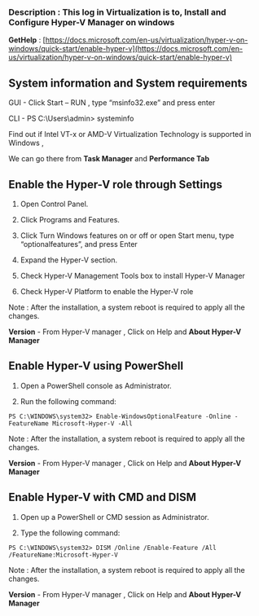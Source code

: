 ### Description : This log in Virtualization is to, Install and Configure Hyper-V Manager on windows

**GetHelp** : [https://docs.microsoft.com/en-us/virtualization/hyper-v-on-windows/quick-start/enable-hyper-v](https://docs.microsoft.com/en-us/virtualization/hyper-v-on-windows/quick-start/enable-hyper-v)

## System information and System requirements

GUI - Click Start – RUN , type “msinfo32.exe” and press enter

CLI - PS C:\Users\admin> systeminfo

Find out if Intel VT-x or AMD-V Virtualization Technology is supported in Windows ,

We can go there from **Task Manager** and **Performance Tab**

## Enable the Hyper-V role through Settings

1.  Open Control Panel.
    
2.  Click Programs and Features.
    
3.  Click Turn Windows features on or off or open Start menu, type “optionalfeatures”, and press Enter
    
4.  Expand the Hyper-V section.
    
5.  Check Hyper-V Management Tools box to install Hyper-V Manager
    
6.  Check Hyper-V Platform to enable the Hyper-V role
    

Note : After the installation, a system reboot is required to apply all the changes.

**Version** - From Hyper-V manager , Click on Help and **About Hyper-V Manager**

## Enable Hyper-V using PowerShell

1.  Open a PowerShell console as Administrator.
    
2.  Run the following command:
    

```
PS C:\WINDOWS\system32> Enable-WindowsOptionalFeature -Online -FeatureName Microsoft-Hyper-V -All
```

Note : After the installation, a system reboot is required to apply all the changes.

**Version** - From Hyper-V manager , Click on Help and **About Hyper-V Manager**

## Enable Hyper-V with CMD and DISM

1.  Open up a PowerShell or CMD session as Administrator.
    
2.  Type the following command:
    

```
PS C:\WINDOWS\system32> DISM /Online /Enable-Feature /All /FeatureName:Microsoft-Hyper-V
```

Note : After the installation, a system reboot is required to apply all the changes.

**Version** - From Hyper-V manager , Click on Help and **About Hyper-V Manager**

